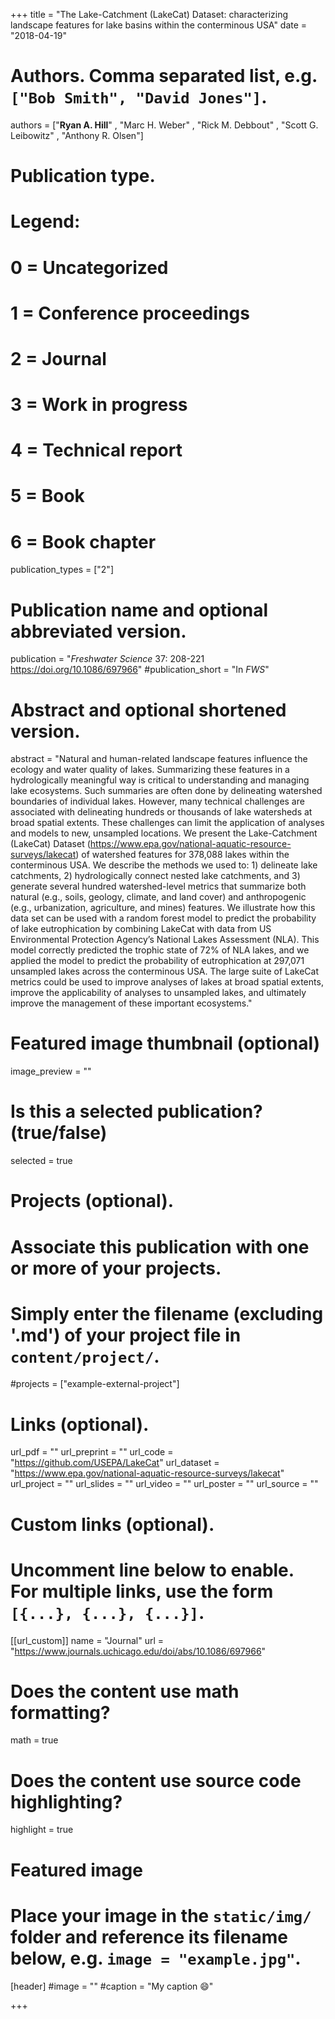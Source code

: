 +++
title = "The Lake-Catchment (LakeCat) Dataset: characterizing landscape features for lake basins within the conterminous USA"
date = "2018-04-19"

# Authors. Comma separated list, e.g. `["Bob Smith", "David Jones"]`.
authors = ["**Ryan A. Hill**" , "Marc H. Weber" , "Rick M. Debbout" , "Scott G. Leibowitz" , "Anthony R. Olsen"]


# Publication type.
# Legend:
# 0 = Uncategorized
# 1 = Conference proceedings
# 2 = Journal
# 3 = Work in progress
# 4 = Technical report
# 5 = Book
# 6 = Book chapter
publication_types = ["2"]

# Publication name and optional abbreviated version.
publication = "*Freshwater Science* 37: 208-221 https://doi.org/10.1086/697966"
#publication_short = "In *FWS*"

# Abstract and optional shortened version.
abstract = "Natural and human-related landscape features influence the ecology and water quality of lakes. Summarizing these features in a hydrologically meaningful way is critical to understanding and managing lake ecosystems. Such summaries are often done by delineating watershed boundaries of individual lakes. However, many technical challenges are associated with delineating hundreds or thousands of lake watersheds at broad spatial extents. These challenges can limit the application of analyses and models to new, unsampled locations. We present the Lake-Catchment (LakeCat) Dataset (https://www.epa.gov/national-aquatic-resource-surveys/lakecat) of watershed features for 378,088 lakes within the conterminous USA. We describe the methods we used to: 1) delineate lake catchments, 2) hydrologically connect nested lake catchments, and 3) generate several hundred watershed-level metrics that summarize both natural (e.g., soils, geology, climate, and land cover) and anthropogenic (e.g., urbanization, agriculture, and mines) features. We illustrate how this data set can be used with a random forest model to predict the probability of lake eutrophication by combining LakeCat with data from US Environmental Protection Agency’s National Lakes Assessment (NLA). This model correctly predicted the trophic state of 72% of NLA lakes, and we applied the model to predict the probability of eutrophication at 297,071 unsampled lakes across the conterminous USA. The large suite of LakeCat metrics could be used to improve analyses of lakes at broad spatial extents, improve the applicability of analyses to unsampled lakes, and ultimately improve the management of these important ecosystems."

# Featured image thumbnail (optional)
image_preview = ""

# Is this a selected publication? (true/false)
selected = true

# Projects (optional).
#   Associate this publication with one or more of your projects.
#   Simply enter the filename (excluding '.md') of your project file in `content/project/`.
#projects = ["example-external-project"]

# Links (optional).
url_pdf = ""
url_preprint = ""
url_code = "https://github.com/USEPA/LakeCat"
url_dataset = "https://www.epa.gov/national-aquatic-resource-surveys/lakecat"
url_project = ""
url_slides = ""
url_video = ""
url_poster = ""
url_source = ""

# Custom links (optional).
#   Uncomment line below to enable. For multiple links, use the form `[{...}, {...}, {...}]`.
[[url_custom]]
name = "Journal"
url = "https://www.journals.uchicago.edu/doi/abs/10.1086/697966"

# Does the content use math formatting?
math = true

# Does the content use source code highlighting?
highlight = true
  
# Featured image
# Place your image in the `static/img/` folder and reference its filename below, e.g. `image = "example.jpg"`.
[header]
#image = ""
#caption = "My caption :smile:"

+++



